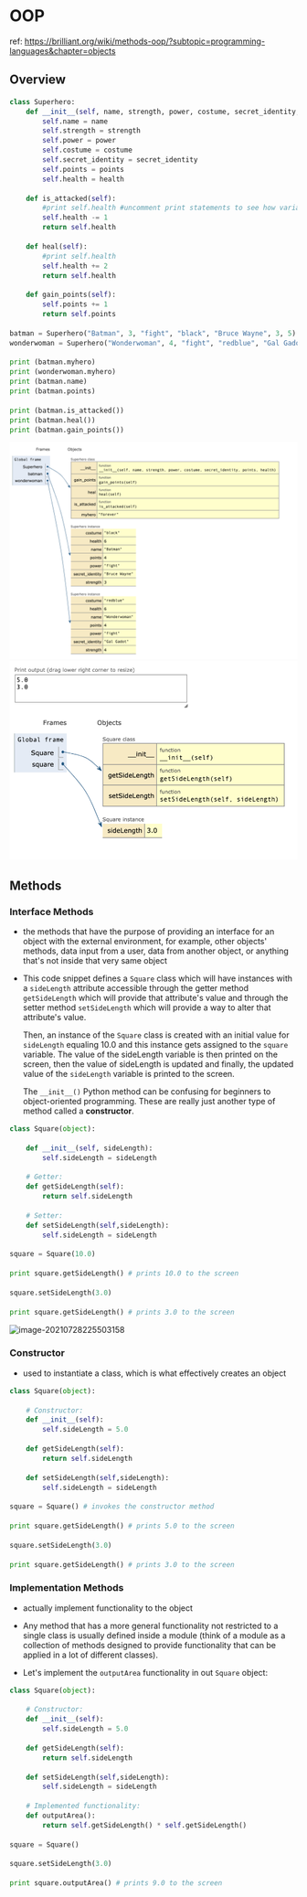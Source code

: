 # OOP

ref: https://brilliant.org/wiki/methods-oop/?subtopic=programming-languages&chapter=objects

## Overview

```python
class Superhero:
    def __init__(self, name, strength, power, costume, secret_identity, points, health):
        self.name = name
        self.strength = strength
        self.power = power
        self.costume = costume
        self.secret_identity = secret_identity
        self.points = points 
        self.health = health

    def is_attacked(self):
        #print self.health #uncomment print statements to see how variables are updated
        self.health -= 1
        return self.health

    def heal(self):
        #print self.health
        self.health += 2
        return self.health

    def gain_points(self):
        self.points += 1
        return self.points

batman = Superhero("Batman", 3, "fight", "black", "Bruce Wayne", 3, 5)
wonderwoman = Superhero("Wonderwoman", 4, "fight", "redblue", "Gal Gadot", 4, 6)

print (batman.myhero)
print (wonderwoman.myhero)
print (batman.name)
print (batman.points)

print (batman.is_attacked())
print (batman.heal())
print (batman.gain_points())
```



<img src = "OOP.assets/2.png">

<img src = "OOP.assets/3.png">

## Methods

### Interface Methods

- the methods that have the purpose of providing an interface for an object with the external environment, for example, other objects' methods, data input from a user, data from another object, or anything that's not inside that very same object

- This code snippet defines a `Square` class which will have instances with a `sideLength` attribute accessible through the getter method `getSideLength` which will provide that attribute's value and through the setter method `setSideLength` which will provide a way to alter that attribute's value.

  Then, an instance of the `Square` class is created with an initial value for `sideLength` equaling 10.0 and this instance gets assigned to the `square` variable. The value of the sideLength variable is then printed on the screen, then the value of sideLength is updated and finally, the updated value of the `sideLength` variable is printed to the screen.

  The `__init__()` Python method can be confusing for beginners to object-oriented programming. These are really just another type of method called a **constructor**.

```python
class Square(object):

    def __init__(self, sideLength):
        self.sideLength = sideLength

    # Getter:
    def getSideLength(self):
        return self.sideLength

    # Setter:
    def setSideLength(self,sideLength):
        self.sideLength = sideLength

square = Square(10.0)

print square.getSideLength() # prints 10.0 to the screen

square.setSideLength(3.0)

print square.getSideLength() # prints 3.0 to the screen
```

![image-20210728225503158](/Users/euijinpang/TIL/python/OOP.assets/image-20210728225503158.png)

### Constructor

- used to instantiate a class, which is what effectively creates an object

```python
class Square(object):

    # Constructor:
    def __init__(self):
        self.sideLength = 5.0

    def getSideLength(self):
        return self.sideLength

    def setSideLength(self,sideLength):
        self.sideLength = sideLength

square = Square() # invokes the constructor method

print square.getSideLength() # prints 5.0 to the screen

square.setSideLength(3.0)

print square.getSideLength() # prints 3.0 to the screen
```



### Implementation Methods

- actually implement functionality to the object
-  Any method that has a more general functionality not restricted to a single class  is usually defined inside a module (think of a module as a collection of methods designed to provide functionality that can be applied in a lot of different classes).

-  Let's implement the `outputArea` functionality in out `Square` object:

```python
class Square(object):

    # Constructor:
    def __init__(self):
        self.sideLength = 5.0

    def getSideLength(self):
        return self.sideLength

    def setSideLength(self,sideLength):
        self.sideLength = sideLength

    # Implemented functionality:
    def outputArea():
        return self.getSideLength() * self.getSideLength()

square = Square()

square.setSideLength(3.0)

print square.outputArea() # prints 9.0 to the screen
```

